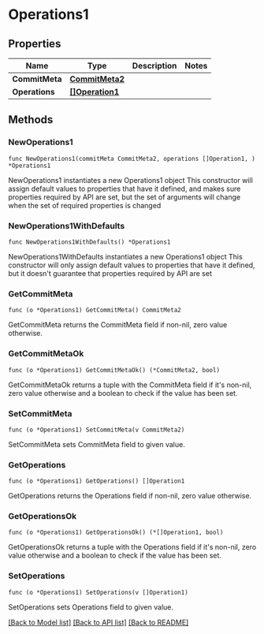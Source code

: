 # Operations1

## Properties

Name | Type | Description | Notes
------------ | ------------- | ------------- | -------------
**CommitMeta** | [**CommitMeta2**](CommitMeta2.md) |  | 
**Operations** | [**[]Operation1**](Operation1.md) |  | 

## Methods

### NewOperations1

`func NewOperations1(commitMeta CommitMeta2, operations []Operation1, ) *Operations1`

NewOperations1 instantiates a new Operations1 object
This constructor will assign default values to properties that have it defined,
and makes sure properties required by API are set, but the set of arguments
will change when the set of required properties is changed

### NewOperations1WithDefaults

`func NewOperations1WithDefaults() *Operations1`

NewOperations1WithDefaults instantiates a new Operations1 object
This constructor will only assign default values to properties that have it defined,
but it doesn't guarantee that properties required by API are set

### GetCommitMeta

`func (o *Operations1) GetCommitMeta() CommitMeta2`

GetCommitMeta returns the CommitMeta field if non-nil, zero value otherwise.

### GetCommitMetaOk

`func (o *Operations1) GetCommitMetaOk() (*CommitMeta2, bool)`

GetCommitMetaOk returns a tuple with the CommitMeta field if it's non-nil, zero value otherwise
and a boolean to check if the value has been set.

### SetCommitMeta

`func (o *Operations1) SetCommitMeta(v CommitMeta2)`

SetCommitMeta sets CommitMeta field to given value.


### GetOperations

`func (o *Operations1) GetOperations() []Operation1`

GetOperations returns the Operations field if non-nil, zero value otherwise.

### GetOperationsOk

`func (o *Operations1) GetOperationsOk() (*[]Operation1, bool)`

GetOperationsOk returns a tuple with the Operations field if it's non-nil, zero value otherwise
and a boolean to check if the value has been set.

### SetOperations

`func (o *Operations1) SetOperations(v []Operation1)`

SetOperations sets Operations field to given value.



[[Back to Model list]](../README.md#documentation-for-models) [[Back to API list]](../README.md#documentation-for-api-endpoints) [[Back to README]](../README.md)


